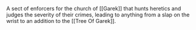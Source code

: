 A sect of enforcers for the church of [[Garek]] that hunts heretics and judges the severity of their crimes, leading to anything from a slap on the wrist to an addition to the [[Tree Of Garek]].